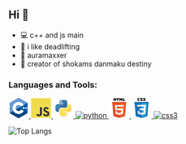 ## Hi 👋

- 💻 c++ and js main
- 🙉 i like deadlifting
- 🚽 auramaxxer
- 🐉 creator of shokams danmaku destiny

<h3 align="left">Languages and Tools:</h3>
<p align="left">
    <a href="https://learn.microsoft.com/en-us/cpp/?view=msvc-170">
        <img src="https://raw.githubusercontent.com/devicons/devicon/master/icons/cplusplus/cplusplus-original.svg" alt="cplusplus" width="40" height="40"/>
    </a>
    <a href="https://developer.mozilla.org/en-US/docs/Web/JavaScript">
        <img src="https://raw.githubusercontent.com/devicons/devicon/master/icons/javascript/javascript-original.svg" alt="javascript" width="40" height="40"/> 
    </a>
    <a href="https://www.python.org/">
        <img src="https://raw.githubusercontent.com/devicons/devicon/master/icons/python/python-original.svg" alt="python" width="40" height="40"/> 
    </a>
    <a href="https://learn.microsoft.com/en-us/powershell/">
        <img src="https://upload.wikimedia.org/wikipedia/commons/2/2f/PowerShell_5.0_icon.png" alt="python" width="40" height="40"/>
    </a>
    <a href="https://developer.mozilla.org/en-US/docs/Glossary/HTML5">
        <img src="https://raw.githubusercontent.com/devicons/devicon/master/icons/html5/html5-original-wordmark.svg" alt="html5" width="40" height="40"/> 
    </a>
    <a href="https://www.w3.org/TR/CSS/#css">
        <img src="https://raw.githubusercontent.com/devicons/devicon/master/icons/css3/css3-original-wordmark.svg" alt="css3" width="40" height="40"/>
    </a>
    <a href="https://www.babylonjs.com/">
        <img src="https://www.babylonjs.com/assets/logo-babylonjs-social-twitter.png" alt="css3" width="40" height="40"/>
    </a>
</p>

![Top Langs](https://github-readme-stats.vercel.app/api/top-langs/?username=wap-industries&theme=tokyonight&layout=donut)
